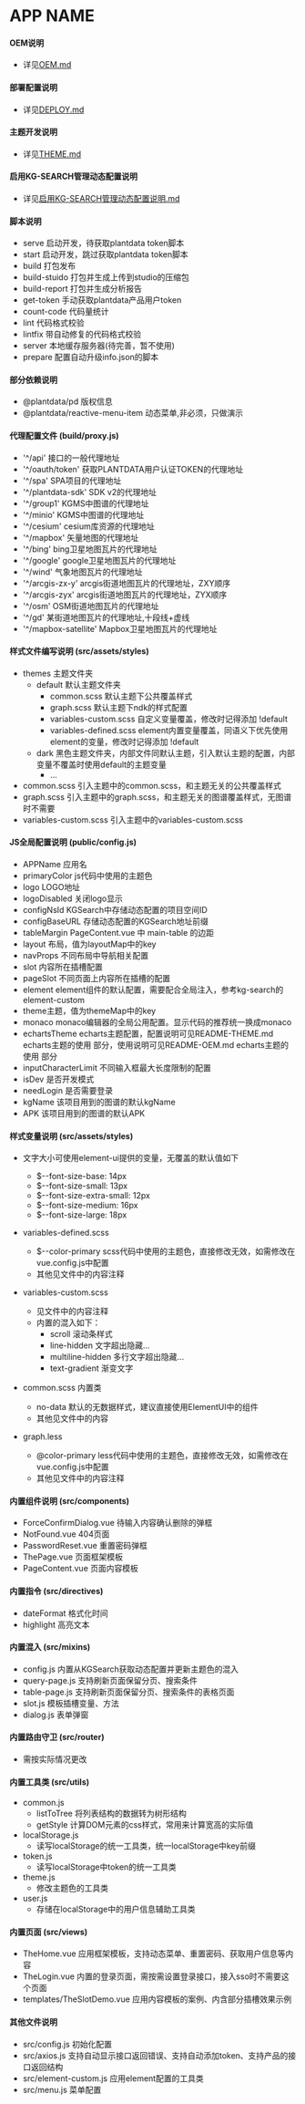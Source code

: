 # APP NAME

#### OEM说明
- 详见[OEM.md](./docs/OEM.md)

#### 部署配置说明
- 详见[DEPLOY.md](./docs/DEPLOY.md)

#### 主题开发说明
- 详见[THEME.md](./docs/THEME.md)

#### 启用KG-SEARCH管理动态配置说明
- 详见[启用KG-SEARCH管理动态配置说明.md](docs/CONFIG.md)

#### 脚本说明
- serve 启动开发，待获取plantdata token脚本
- start 启动开发，跳过获取plantdata token脚本
- build 打包发布
- build-stuido 打包并生成上传到studio的压缩包
- build-report 打包并生成分析报告
- get-token 手动获取plantdata产品用户token
- count-code 代码量统计
- lint 代码格式校验
- lintfix 带自动修复的代码格式校验
- server 本地缓存服务器(待完善，暂不使用)
- prepare 配置自动升级info.json的脚本

#### 部分依赖说明
- @plantdata/pd 版权信息
- @plantdata/reactive-menu-item 动态菜单,非必须，只做演示

#### 代理配置文件 (build/proxy.js)
- '^/api' 接口的一般代理地址
- '^/oauth/token' 获取PLANTDATA用户认证TOKEN的代理地址
- '^/spa' SPA项目的代理地址
- '^/plantdata-sdk' SDK v2的代理地址
- '^/group1' KGMS中图谱的代理地址
- '^/minio' KGMS中图谱的代理地址
- '^/cesium' cesium库资源的代理地址
- '^/mapbox' 矢量地图的代理地址
- '^/bing' bing卫星地图瓦片的代理地址
- '^/google' google卫星地图瓦片的代理地址
- '^/wind' 气象地图瓦片的代理地址
- '^/arcgis-zx-y' arcgis街道地图瓦片的代理地址，ZXY顺序
- '^/arcgis-zyx' arcgis街道地图瓦片的代理地址，ZYX顺序
- '^/osm' OSM街道地图瓦片的代理地址
- '^/gd' 某街道地图瓦片的代理地址,十段线+虚线
- '^/mapbox-satellite' Mapbox卫星地图瓦片的代理地址

#### 样式文件编写说明 (src/assets/styles)
- themes 主题文件夹
    - default 默认主题文件夹
        - common.scss 默认主题下公共覆盖样式
        - graph.scss 默认主题下ndk的样式配置
        - variables-custom.scss 自定义变量覆盖，修改时记得添加 !default
        - variables-defined.scss element内置变量覆盖，同语义下优先使用element的变量，修改时记得添加 !default
    - dark 黑色主题文件夹，内部文件同默认主题，引入默认主题的配置，内部变量不覆盖时使用default的主题变量
        - ...
- common.scss 引入主题中的common.scss，和主题无关的公共覆盖样式
- graph.scss 引入主题中的graph.scss，和主题无关的图谱覆盖样式，无图谱时不需要
- variables-custom.scss 引入主题中的variables-custom.scss

#### JS全局配置说明 (public/config.js)
- APPName 应用名
- primaryColor js代码中使用的主题色
- logo LOGO地址
- logoDisabled 关闭logo显示
- configNsId KGSearch中存储动态配置的项目空间ID
- configBaseURL 存储动态配置的KGSearch地址前缀
- tableMargin PageContent.vue 中 main-table 的边距
- layout 布局，值为layoutMap中的key
- navProps 不同布局中导航相关配置
- slot 内容所在插槽配置
- pageSlot 不同页面上内容所在插槽的配置
- element element组件的默认配置，需要配合全局注入，参考kg-search的element-custom
- theme主题，值为themeMap中的key
- monaco monaco编辑器的全局公用配置。显示代码的推荐统一换成monaco
- echartsTheme echarts主题配置，配置说明可见README-THEME.md  echarts主题的使用 部分，使用说明可见README-OEM.md echarts主题的使用 部分
- inputCharacterLimit 不同输入框最大长度限制的配置
- isDev 是否开发模式
- needLogin 是否需要登录
- kgName 该项目用到的图谱的默认kgName
- APK 该项目用到的图谱的默认APK

#### 样式变量说明 (src/assets/styles)
- 文字大小可使用element-ui提供的变量，无覆盖的默认值如下
    - $--font-size-base: 14px
    - $--font-size-small: 13px
    - $--font-size-extra-small: 12px
    - $--font-size-medium: 16px
    - $--font-size-large: 18px

- variables-defined.scss
    - $--color-primary scss代码中使用的主题色，直接修改无效，如需修改在vue.config.js中配置
    - 其他见文件中的内容注释
    
- variables-custom.scss
    - 见文件中的内容注释
    - 内置的混入如下：
        - scroll 滚动条样式
        - line-hidden 文字超出隐藏...
        - multiline-hidden 多行文字超出隐藏... 
        - text-gradient 渐变文字
    
- common.scss 内置类
    - no-data 默认的无数据样式，建议直接使用ElementUI中的组件
    - 其他见文件中的内容

- graph.less
    - @color-primary less代码中使用的主题色，直接修改无效，如需修改在vue.config.js中配置
    - 其他见文件中的内容注释

#### 内置组件说明 (src/components)
- ForceConfirmDialog.vue 待输入内容确认删除的弹框
- NotFound.vue 404页面
- PasswordReset.vue 重置密码弹框
- ThePage.vue 页面框架模板
- PageContent.vue 页面内容模板

#### 内置指令 (src/directives)
- dateFormat 格式化时间
- highlight 高亮文本

#### 内置混入 (src/mixins)
- config.js 内置从KGSearch获取动态配置并更新主题色的混入
- query-page.js 支持刷新页面保留分页、搜索条件
- table-page.js 支持刷新页面保留分页、搜索条件的表格页面
- slot.js 模板插槽变量、方法
- dialog.js 表单弹窗

#### 内置路由守卫 (src/router) 
- 需按实际情况更改

#### 内置工具类 (src/utils) 
- common.js
    - listToTree 将列表结构的数据转为树形结构
    - getStyle 计算DOM元素的css样式，常用来计算宽高的实际值
- localStorage.js
    - 读写localStorage的统一工具类，统一localStorage中key前缀
- token.js
    - 读写localStorage中token的统一工具类
- theme.js
    - 修改主题色的工具类
- user.js
    - 存储在localStorage中的用户信息辅助工具类
    
#### 内置页面 (src/views) 
- TheHome.vue 应用框架模板，支持动态菜单、重置密码、获取用户信息等内容
- TheLogin.vue 内置的登录页面，需按需设置登录接口，接入sso时不需要这个页面
- templates/TheSlotDemo.vue 应用内容模板的案例、内含部分插槽效果示例

#### 其他文件说明
- src/config.js 初始化配置
- src/axios.js 支持自动显示接口返回错误、支持自动添加token、支持产品的接口返回结构
- src/element-custom.js 应用element配置的工具类
- src/menu.js 菜单配置
